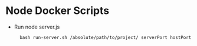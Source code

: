 # Node Docker Scripts


* Run node server.js

        bash run-server.sh /absolute/path/to/project/ serverPort hostPort
